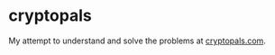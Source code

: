 # cryptopals
My attempt to understand and solve the problems at [cryptopals.com](https://www.cryptopals.com/).
